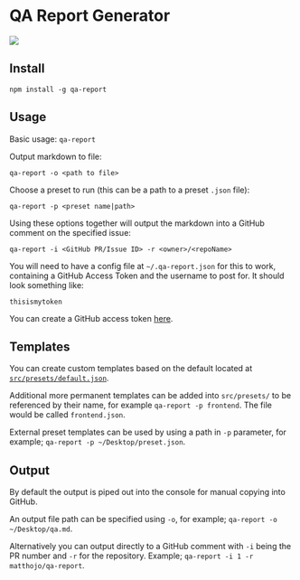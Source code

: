 # QA Report Generator

![](https://cloud.githubusercontent.com/assets/367517/9138162/0ba5f124-3d1a-11e5-9f52-377b9029ed8e.gif)

## Install

`npm install -g qa-report`

## Usage

Basic usage:
`qa-report`

Output markdown to file:

`qa-report -o <path to file>`

Choose a preset to run (this can be a path to a preset `.json` file):

`qa-report -p <preset name|path>`

Using these options together will output the markdown into a GitHub comment on the specified issue:

`qa-report -i <GitHub PR/Issue ID> -r <owner>/<repoName>`

You will need to have a config file at `~/.qa-report.json` for this to work, containing a GitHub Access Token
and the username to post for. It should look something like:

```text
thisismytoken
```

You can create a GitHub access token [here](https://github.com/settings/tokens).

## Templates

You can create custom templates based on the default located at [`src/presets/default.json`](https://github.com/matthojo/qa-report/blob/master/src/presets/default.json).

Additional more permanent templates can be added into `src/presets/` to be referenced by their name, for example `qa-report -p frontend`. The file would be called `frontend.json`.

External preset templates can be used by using a path in `-p` parameter, for example; `qa-report -p ~/Desktop/preset.json`.

## Output

By default the output is piped out into the console for manual copying into GitHub.

An output file path can be specified using `-o`, for example; `qa-report -o ~/Desktop/qa.md`.

Alternatively you can output directly to a GitHub comment with `-i` being the PR number and `-r` for the repository. Example; `qa-report -i 1 -r matthojo/qa-report`.
